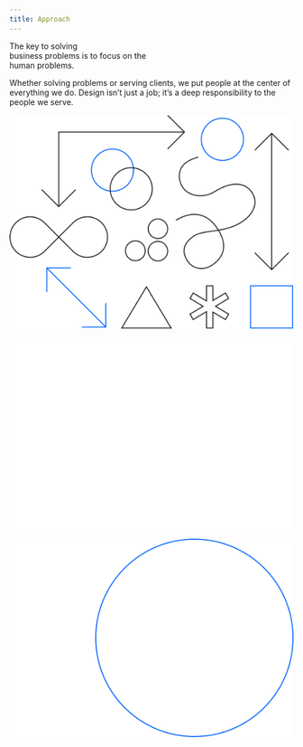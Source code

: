 ```yaml
---
title: Approach
---
```


<title-block>
The key to solving<br>
business problems
<span>is to focus on the
<br>human problems.</span>
</title-block>

<grid background="gray-10">
<column lg="8">

Whether solving problems or serving clients, we put people at the center of everything we do. Design isn’t just a job; it’s a deep responsibility to the people we serve.

</column>

<column lg="16">

<tile
    type="large"
    background="white"
    tile_title_one="Design Thinking"
    tile_title_two="Human-centered design at scale."
    description="Explore the framework that drives how we think and work every day."
    link_one="Read more"
    button="true">
    <img src="../global/images/tile-img-lg__design-thinking.png" alt="Geometric shapes"/>
  </tile>

</column>
<column lg="16">

  <tile
    type="large"
    background="black"
    light="true"
    tile_title_one="Design Services"
    tile_title_two="Your business partner by design."
    description="Partner with us to help define your strategy, create exceptional experiences, and drive better business outcomes."
    link_one="Read more"
    button="true">
    <img src="../global/images/tile-img-lg__design-services.png" alt="Geometric shapes"/>
  </tile>

</column>
<column lg="16">

  <tile
    type="large"
    background="#051243"
    light="true"
    tile_title_one="Design Philosophy"
    tile_title_two="The beliefs behind everything we do."
    description="Design is about moving people forward, both emotionally and functionally."
    link_one="Read more"
    button="true">
    <img src="../global/images/tile-img-lg__design-philosophy.png" alt="Ven diagram emphasizing overlapping area"/>
  </tile>

</column>

</grid>
